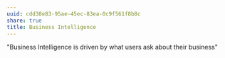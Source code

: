 ```yaml
---
uuid: cdd38e83-95ae-45ec-83ea-0c9f561f8b8c
share: true
title: Business Intelligence
---
```

"Business Intelligence is driven by what users ask about their business"
